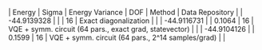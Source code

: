 | Energy      | Sigma   | Energy Variance   | DOF | Method                                                       | Data Repository |
| -44.9139328 |         |                   | 16  | Exact diagonalization                                        |                 |
| -44.9116731 |         | 0.1064            | 16  | VQE + symm. circuit (64 pars., exact grad, statevector)      |                 |
| -44.9104126 |         | 0.1599            | 16  | VQE + symm. circuit (64 pars., 2^14 samples/grad)            |                 |
